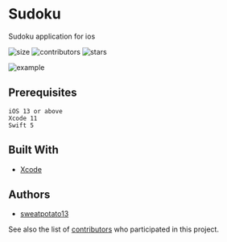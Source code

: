 # Sudoku

Sudoku application for ios


![size](https://img.shields.io/github/repo-size/sweatpotato13/Sudoku)
![contributors](https://img.shields.io/github/contributors/sweatpotato13/Sudoku)
![stars](https://img.shields.io/github/stars/sweatpotato13/Sudoku?style=plastic)

![example](https://i.imgur.com/6RYtz4G.png)

## Prerequisites

```
iOS 13 or above
Xcode 11
Swift 5
```

## Built With

* [Xcode](https://developer.apple.com/xcode/)

## Authors

* [sweatpotato13](https://github.com/sweatpotato13)  


See also the list of [contributors](https://github.com/sweatpotato13/Sudoku/graphs/contributors) who participated in this project.
